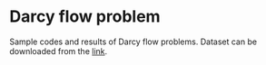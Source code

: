 # Darcy flow problem

Sample codes and results of Darcy flow problems. Dataset can be downloaded from the [link](https://github.com/lu-group/deeponet-fno/blob/main/data/darcy_rectangular_pwc/README.md).
